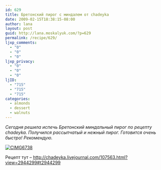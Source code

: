 ```yaml
---
id: 629
title: Бретонский пирог с миндалем от chadeyka
date: 2009-02-15T18:38:15-08:00
author: lana
layout: post
guid: http://lana.moskalyuk.com/?p=629
permalink: /recipe/629/
ljxp_comments:
  - "0"
  - "0"
  - "0"
ljxp_privacy:
  - "0"
  - "0"
  - "0"
ljID:
  - "715"
  - "715"
  - "715"
categories:
  - almonds
  - dessert
  - walnuts
---
```

_Сегодня решила испечь Бретонский миндальный пирог по рецепту chadeyka. Получился рассыпчатый и нежный пирог. Готовится очень быстро! Рекомендую._

<a class="flickr-image" title="CIMG6738" rel="flickr-mgr" href="http://www.flickr.com/photos/67405678@N00/3283460254/"><img class="flickr-large" longdesc="http://farm4.static.flickr.com/3634/3283460254_8d42718ba1_o.jpg" src="http://farm4.static.flickr.com/3634/3283460254_265182b815.jpg" alt="CIMG6738" /></a>

Рецепт тут &#8211; http://chadeyka.livejournal.com/107563.html?view=2944299#t2944299
